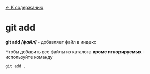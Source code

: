 [<- К содержанию](./readme.md)

# git add
**git add *[файл]*** - добавляет файл в индекс

Чтобы добавить все файлы из каталога __кроме игнорируемых__ - используйте команду

```bash-
git add .
```

